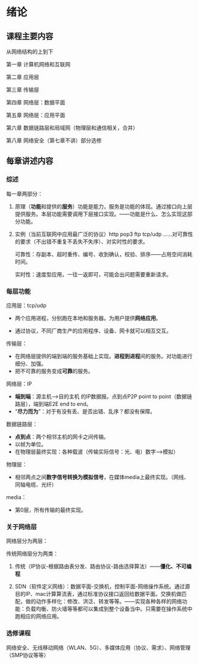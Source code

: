 # 绪论

## 课程主要内容

从网络结构的上到下

第一章 计算机网络和互联网

第二章 应用层

第三章 传输层

第四章 网络层：数据平面

第五章 网络层：应用平面

第六章 数据链路层和局域网（物理层和通信相关，合并）

第八章 网络安全（第七章不讲）部分选修

## 每章讲述内容

### 综述

每一章两部分：

1. 原理（**功能**和提供的**服务**）功能是能力，服务是功能的体现。通过接口向上层提供服务。本层功能需要调用下层接口实现。——功能是什么、怎么实现这部分功能。

2. 实例（当前互联网中应用最广泛的协议）http pop3 ftp tcp/udp ……对可靠性的要求（不出错不重复不丢失不失序）、对实时性的要求。

   可靠性：存副本、超时重传、编号、收到确认，校验、排序——占用空间消耗时间。

   实时性：速度型应用，一往一返即可，可能会出问题需要重新请求。

### 每层功能

应用层：tcp/udp 

- 两个应用进程，分别跑在本地和服务器。为用户提供**网络应用**。

- 通过协议，不同厂商生产的应用程序、设备、网卡就可以相互交互。

传输层：

- 在网络层提供的端到端的服务基础上实现。**进程到进程**间的服务。对功能进行细分、加强。
- 把不可靠的服务变成**可靠**的服务。

网络层：IP

- **端到端**：源主机-->目的主机 的IP数据报。点到点P2P point to point（数据链路层），端到端E2E end to end。
- “**尽力而为**”：对于有没有丢、是否出错、乱序？都没有保障。

数据链路层：

- **点到点**：两个相邻主机的网卡之间传输。
- 以帧为单位。
- 在物理层最终实现：各种载波（传输实际信号：光、电）数字-->模拟）

物理层：

- 相邻两点之间**数字信号转换为模拟信号**，在媒体media上最终实现。（网线、同轴电缆、光纤）

media：

- 第0层，所有传输的最终实现。

### 关于网络层

网络层分为两层：


  传统网络层分为两类：

  1. 传统（IP协议-根据路由表分发、路由协议-路由选择算法）——**僵化、不可编程**

  2. SDN（软件定义网络）：数据平面-交换机，控制平面-网络操作系统。通过源目的IP、mac计算算流表，通过标准协议接口返回给数据平面。交换机做匹配，做的动作多样化：修改、洪泛、转发等等。——实现各种各样的网络功能：负载均衡、防火墙等等都可以集成到整个设备当中。只需要在操作系统中跑相应的网络应用。

### 选修课程

网络安全、无线移动网络（WLAN、5G）、多媒体应用（协议、需求）、网络管理（SMP协议等等）